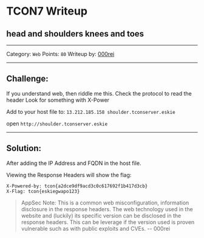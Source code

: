 # TCON7 Writeup
## head and shoulders knees and toes

---

Category: `Web`
Points: `80`
Writeup by: [000rei](https://github.com/0000rei)

---

## Challenge: 

If you understand web, then riddle me this. Check the protocol to read the header Look for something with X-Power

Add to your host file to: `13.212.185.158 shoulder.tconserver.eskie`

open `http://shoulder.tconserver.eskie`

---

## Solution:

After adding the IP Address and FQDN in the host file.

Viewing the Response Headers will show the flag:
```
X-Powered-by: tcon{a2dce9df9acd3c0c617692f1b417d3cb}
X-Flag: tcon{eskiegwapo123}
```

> AppSec Note: This is a common web misconfiguration, information disclosure in the response headers. The web technology used in the website and (luckily) its specific version can be disclosed in the response headers. This can be leverage if the version used is proven vulnerable such as with public exploits and CVEs.
> -- 000rei